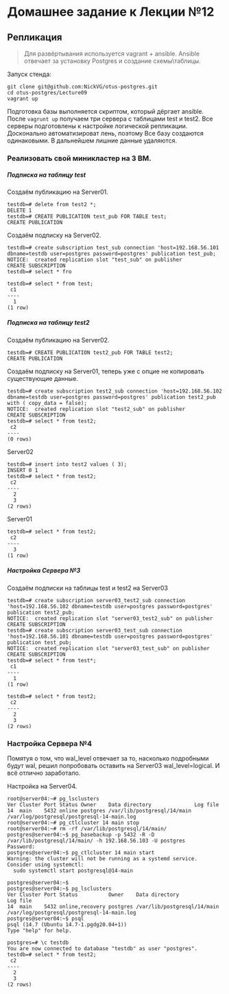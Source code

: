 # Домашнее задание к Лекции №12
## Репликация

> Для развёртывания используется vagrant + ansible. Ansible отвечает за установку Postgres и создание схемы\таблицы.

Запуск стенда:

```
git clone git@github.com:NickVG/otus-postgres.git
cd otus-postgres/Lecture09
vagrant up
```

Подготовка базы выполняется скриптом, который дёргает ansible. После `vagrunt up` получаем три сервера с таблицами test и test2. Все серверы подготовлены к настройке логической репликации. Досконально автоматизироват лень, поэтому Все базу создаются одинаковыми. В дальнейшем лишние данные удаляются.

### Реализовать свой миникластер на 3 ВМ.


##### Подписка на таблицу test


Создаём публикацию на Server01.

```
testdb=# delete from test2 *;
DELETE 1
testdb=# CREATE PUBLICATION test_pub FOR TABLE test;
CREATE PUBLICATION
```

Создаём подписку на Server02.

```
testdb=# create subscription test_sub connection 'host=192.168.56.101 dbname=testdb user=postgres password=postgres' publication test_pub;
NOTICE:  created replication slot "test_sub" on publisher
CREATE SUBSCRIPTION
testdb=# select * fro

testdb=# select * from test;
 c1 
----
  1
(1 row)
```

##### Подписка на таблицу test2

Создаём публикацию на Server02.

```
testdb=# CREATE PUBLICATION test2_pub FOR TABLE test2;
CREATE PUBLICATION
```

Создаём подписку на Server01, теперь уже с опцие не копировать существующие данные.

```
testdb=# create subscription test2_sub connection 'host=192.168.56.102 dbname=testdb user=postgres password=postgres' publication test2_pub with ( copy_data = false);
NOTICE:  created replication slot "test2_sub" on publisher
CREATE SUBSCRIPTION
testdb=# select * from test2;
 c2 
----
(0 rows)
```

Server02

```
testdb=# insert into test2 values ( 3);
INSERT 0 1
testdb=# select * from test2;
 c2 
----
  2
  3
(2 rows)
```

Server01

```
testdb=# select * from test2;
 c2 
----
  3
(1 row)
```

##### Настройка Сервера №3

Создаём подписки на таблицы test и test2 на Server03

```
testdb=# create subscription server03_test2_sub connection 'host=192.168.56.102 dbname=testdb user=postgres password=postgres' publication test2_pub;
NOTICE:  created replication slot "server03_test2_sub" on publisher
CREATE SUBSCRIPTION
testdb=# create subscription server03_test_sub connection 'host=192.168.56.101 dbname=testdb user=postgres password=postgres' publication test_pub;
NOTICE:  created replication slot "server03_test_sub" on publisher
CREATE SUBSCRIPTION
testdb=# select * from test*;
 c1 
----
  1
(1 row)

testdb=# select * from test2;
 c2 
----
  2
  3
(2 rows)
```

### Настройка Сервера №4

Помятуя о том, что wal_level отвечает за то, насколько подробными будут wal, решил попробовать оставить на Server03 wal_level=logical. И всё отлично заработало.

Настройка на Server04.

```
root@server04:~# pg_lsclusters
Ver Cluster Port Status Owner    Data directory              Log file
14  main    5432 online postgres /var/lib/postgresql/14/main /var/log/postgresql/postgresql-14-main.log
root@server04:~# pg_ctlcluster 14 main stop
root@server04:~# rm -rf /var/lib/postgresql/14/main/
postgres@server04:~$ pg_basebackup -p 5432 -R -D /var/lib/postgresql/14/main/ -h 192.168.56.103 -U postgres
Password:
postgres@server04:~$ pg_ctlcluster 14 main start
Warning: the cluster will not be running as a systemd service. Consider using systemctl:
  sudo systemctl start postgresql@14-main

postgres@server04:~$ 
postgres@server04:~$ pg_lsclusters 
Ver Cluster Port Status          Owner    Data directory              Log file
14  main    5432 online,recovery postgres /var/lib/postgresql/14/main /var/log/postgresql/postgresql-14-main.log
postgres@server04:~$ psql
psql (14.7 (Ubuntu 14.7-1.pgdg20.04+1))
Type "help" for help.

postgres=# \c testdb 
You are now connected to database "testdb" as user "postgres".
testdb=# select * from test2;
 c2 
----
  2
  3
(2 rows)
```

